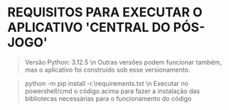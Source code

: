 # REQUISITOS PARA EXECUTAR O APLICATIVO __'CENTRAL DO PÓS-JOGO'__

> Versão Python: 3.12.5 \n
Outras versões podem funcionar também, mas o aplicativo foi construído sob esse versionamento.

> python -m pip install -r.\requirements.txt \n
Executar no powershell/cmd o código acima para fazer a instalação das bibliotecas necessárias para o funcionamento do código

